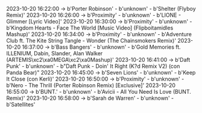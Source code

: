 2023-10-20 16:22:00 -> b'Porter Robinson' - b'unknown' - b'Shelter (Flyboy Remix)'
2023-10-20 16:26:00 -> b'Proximity' - b'unknown' - b'LIONE - Glimmer [Lyric Video]'
2023-10-20 16:30:00 -> b'Proximity' - b'unknown' - b'Kingdom Hearts - Face The World [Music Video] (Flipboitamidles Mashup)'
2023-10-20 16:34:00 -> b'Proximity' - b'unknown' - b'Adventure Club ft. The Kite String Tangle - Wonder (The Chainsmokers Remix)'
2023-10-20 16:37:00 -> b'Bass Bangers' - b'unknown' - b'Gold Memories ft. ILLENIUM, Dabin, Slander, Alan Walker (ARTEMIS\xc2\xa0MEGA\xc2\xa0Mashup)'
2023-10-20 16:41:00 -> b'Daft Punk' - b'unknown' - b"Daft Punk - Doin' It Right (K?d Remix V2) (con Panda Bear)"
2023-10-20 16:45:00 -> b'Seven Lions' - b'unknown' - b'Keep It Close (con Kerli)'
2023-10-20 16:50:00 -> b'Proximity' - b'unknown' - b'Nero - The Thrill (Porter Robinson Remix) [Exclusive]'
2023-10-20 16:55:00 -> b'BUNT.' - b'unknown' - b'Avicii - All You Need Is Love (BUNT. Remix)'
2023-10-20 16:58:00 -> b'Sarah de Warren' - b'unknown' - b'Satellites'
